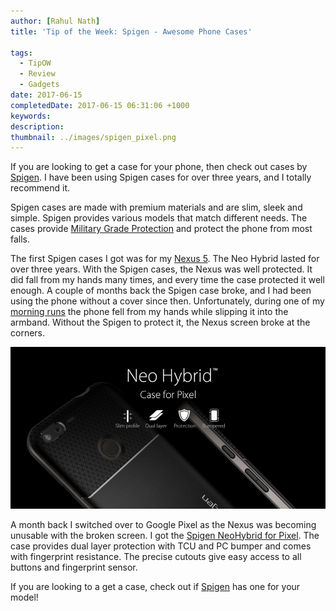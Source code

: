 ```yaml
---
author: [Rahul Nath]
title: 'Tip of the Week: Spigen - Awesome Phone Cases'
  
tags:
  - TipOW
  - Review
  - Gadgets
date: 2017-06-15
completedDate: 2017-06-15 06:31:06 +1000
keywords:
description:
thumbnail: ../images/spigen_pixel.png
---
```


If you are looking to get a case for your phone, then check out cases by [Spigen](https://www.spigen.com/). I have been using Spigen cases for over three years, and I totally recommend it.

Spigen cases are made with premium materials and are slim, sleek and simple. Spigen provides various models that match different needs. The cases provide [Military Grade Protection](https://www.spigen.com/pages/military-grade) and protect the phone from most falls.

The first Spigen cases I got was for my [Nexus 5](http://www.rahulpnath.com/blog/review-two-months-and-counting-android-and-nexus-5/). The Neo Hybrid lasted for over three years. With the Spigen cases, the Nexus was well protected. It did fall from my hands many times, and every time the case protected it well enough. A couple of months back the Spigen case broke, and I had been using the phone without a cover since then. Unfortunately, during one of my [morning runs](http://www.rahulpnath.com/blog/three_months_to_a_half_marathon/) the phone fell from my hands while slipping it into the armband. Without the Spigen to protect it, the Nexus screen broke at the corners.

<img src="../images/spigen_pixel.png" alt="Spigen Neo Hybrid for Pixel" class="center" />

A month back I switched over to Google Pixel as the Nexus was becoming unusable with the broken screen. I got the [Spigen NeoHybrid for Pixel](https://www.spigen.com/collections/pixel/products/google-pixel-case-neo-hybrid?variant=29248762049). The case provides dual layer protection with TCU and PC bumper and comes with fingerprint resistance. The precise cutouts give easy access to all buttons and fingerprint sensor.

If you are looking to a get a case, check out if [Spigen](https://www.spigen.com/) has one for your model!
